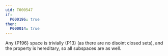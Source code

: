 ```yaml
---
uid: T000547
if:
  P000196: true
then:
  P000014: true
---
```


Any {P196} space is trivially {P13} (as there are no disoint closed sets), and the property is hereditary, so all subspaces are as well.
